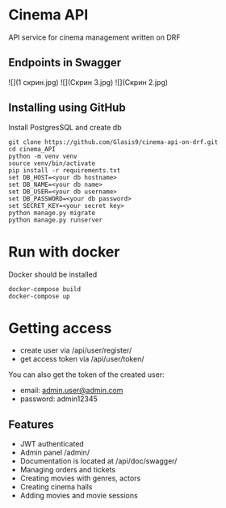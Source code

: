 # Cinema API

API service for cinema management written on DRF

## Endpoints in Swagger
![](1 скрин.jpg)
![](Скрин 3.jpg)
![](Скрин 2.jpg)

## Installing using GitHub
Install PostgresSQL and create db
```shell
git clone https://github.com/Glasis9/cinema-api-on-drf.git
cd cinema_API
python -m venv venv
source venv/bin/activate
pip install -r requirements.txt
set DB_HOST=<your db hostname>
set DB_NAME=<your db name>
set DB_USER=<your db username>
set DB_PASSWORD=<your db password>
set SECRET_KEY=<your secret key>
python manage.py migrate
python manage.py runserver
```

# Run with docker
Docker should be installed
```shell
docker-compose build
docker-compose up
```

# Getting access
* create user via /api/user/register/
* get access token via /api/user/token/

You can also get the token of the created user:
* email: admin.user@admin.com
* password: admin12345

## Features

* JWT authenticated
* Admin panel /admin/
* Documentation is located at /api/doc/swagger/
* Managing orders and tickets
* Creating movies with genres, actors
* Creating cinema halls
* Adding movies and movie sessions
